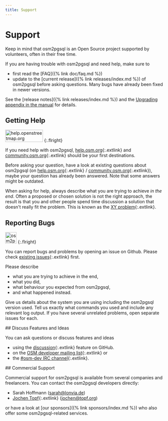 ```yaml
---
title: Support
---
```


# Support

<div class="note" markdown="1">
Keep in mind that osm2pgsql is an Open Source project supported by volunteers,
often in their free time.

If you are having trouble with osm2pgsql and need help, make sure to

* first read the [FAQ]({% link doc/faq.md %})
* update to the [current release]({% link releases/index.md %}) of osm2pgsql
  before asking questions. Many bugs have already been fixed in newer versions.

See the [release notes]({% link releases/index.md %}) and the [Upgrading
appendix in the manual](/doc/manual.html#upgrading) for details.
</div>

<section markdown="1">

## Getting Help

<a href="https://help.openstreetmap.org/"><img src="{% link img/osm-help.png %}" width="120" height="39" alt="help.openstreetmap.org"/></a>
{:.flright}

If you need help with osm2pgsql,
[help.osm.org](https://help.openstreetmap.org/){:.extlink} and
[community.osm.org](https://community.openstreetmap.org/){:.extlink}
should be your first destinations.

Before asking your question, have a look at existing questions about
osm2pgsql
(on [help.osm.org](https://help.openstreetmap.org/tags/osm2pgsql/){:.extlink} /
[community.osm.org](https://community.openstreetmap.org/tag/osm2pgsql){:.extlink}),
maybe your question has already been answered. Note that some answers might be
outdated.

When asking for help, always describe what you are trying to achieve *in the
end*. Often a proposed or chosen solution is not the right approach, the
result is that you and other people spend time discussion a solution that
doesn't really fit the problem. This is known as the
[XY problem](https://xyproblem.info/){:.extlink}.

</section>

<section markdown="1">

## Reporting Bugs

<a href="https://github.com/osm2pgsql-dev/osm2pgsql/issues"><img src="{% link img/github-large.png %}" width="36" height="36" alt="osm2pgsql on Github"/></a>
{:.flright}

You can report bugs and problems by opening an issue on Github. Please check
[existing issues](https://github.com/osm2pgsql-dev/osm2pgsql/issues){:.extlink}
first.

Please describe
* what you are trying to achieve in the end,
* what you did,
* what behaviour you expected from osm2pgsql,
* and what happened instead.

Give us details about the system you are using including the osm2pgsql version
used. Tell us exactly what commands you used and include any relevant log
output. If you have several unrelated problems, open separate issues for each.
</section>

<section markdown="1">
## Discuss Features and Ideas

You can ask questions or discuss features and ideas

* using the
  [discussion](https://github.com/osm2pgsql-dev/osm2pgsql/discussions){:.extlink}
  feature on GitHub.
* on the [OSM developer mailing
  list](https://lists.openstreetmap.org/listinfo/dev){:.extlink} or
* the [#osm-dev IRC channel](https://wiki.openstreetmap.org/wiki/IRC){:.extlink}.
</section>

<section markdown="1">
## Commercial Support

Commercial support for osm2pgsql is available from several companies and
freelancers. You can contact the osm2pgsql developers directly:

* Sarah Hoffmann (<a href="mailto:sarah@lonvia.de">sarah@lonvia.de</a>)
* [Jochen Topf](https://www.jochentopf.com/){:.extlink} (<a href="mailto:jochen@topf.org">jochen@topf.org</a>)

or have a look at [our sponsors]({% link sponsors/index.md %}) who also offer
some osm2pgsql-related services.

</section>

